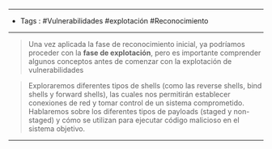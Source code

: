 
-----
- Tags : #Vulnerabilidades #explotación #Reconocimiento
-----

>Una vez aplicada la fase de reconocimiento inicial, ya podríamos proceder con la **fase de explotación**, pero es importante comprender algunos conceptos antes de comenzar con la explotación de vulnerabilidades

>Exploraremos diferentes tipos de shells (como las reverse shells, bind shells y forward shells), las cuales nos permitirán establecer conexiones de red y tomar control de un sistema comprometido. Hablaremos sobre los diferentes tipos de payloads (staged y non-staged) y cómo se utilizan para ejecutar código malicioso en el sistema objetivo.

---


